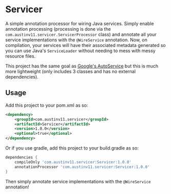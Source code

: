 # Servicer
A simple annotation processor for wiring Java services. Simply enable annotation processing 
(processing is done via the `com.austinv11.servicer.ServicerProcessor` class) and annotate all your service implementations with the
`@WireService` annotation. Now, on compilation, your services will have their associated metadata generated so you can use Java's
`ServiceLoader` without needing to mess with messy resource files. 

This project has the same goal as [Google's AutoService](https://github.com/google/auto/tree/master/service) but this is much more 
lightweight (only includes 3 classes and has no external dependencies).

## Usage
Add this project to your pom.xml as so:
```xml
<dependency>
    <groupId>com.austinv11.servicer</groupId>
    <artifactId>Servicer</artifactId>
    <version>1.0.0</version>
    <optional>true</optional>
</dependency>
```

Or if you use gradle, add this project to your build.gradle as so:
```groovy
dependencies {
    compileOnly 'com.austinv11.servicer:Servicer:1.0.0'
    annotationProcessor 'com.austinv11.servicer:Servicer:1.0.0'
}
```

Then simply annotate service implementations with the `@WireService` annotation!
